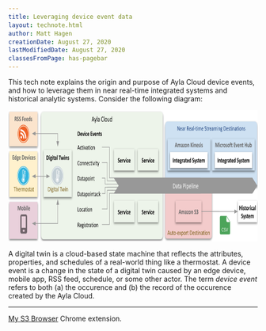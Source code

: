 ```yaml
---
title: Leveraging device event data
layout: technote.html
author: Matt Hagen
creationDate: August 27, 2020
lastModifiedDate: August 27, 2020
classesFromPage: has-pagebar
---
```


This tech note explains the origin and purpose of Ayla Cloud device events, and how to leverage them in near real-time integrated systems and historical analytic systems. Consider the following diagram:

<img src="overview6.png" width="800" height="265">

A digital twin is a cloud-based state machine that reflects the attributes, properties, and schedules of a real-world thing like a thermostat. A device event is a change in the state of a digital twin caused by an edge device, mobile app, RSS feed, schedule, or some other actor. The term *device event* refers to both (a) the occurence and (b) the record of the occurence created by the Ayla Cloud. 


---

[My S3 Browser](https://chrome.google.com/webstore/detail/my-s3-browser/lgkbddebikceepncgppakonioaopmbkk?hl=en) Chrome extension.
